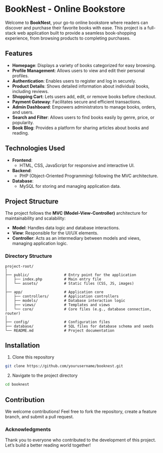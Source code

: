# BookNest - Online Bookstore  

Welcome to **BookNest**, your go-to online bookstore where readers can discover and purchase their favorite books with ease. This project is a full-stack web application built to provide a seamless book-shopping experience, from browsing products to completing purchases.  

## Features  
- **Homepage**: Displays a variety of books categorized for easy browsing.  
- **Profile Management**: Allows users to view and edit their personal profiles.  
- **Authentication**: Enables users to register and log in securely.  
- **Product Details**: Shows detailed information about individual books, including reviews.  
- **Shopping Cart**: Lets users add, edit, or remove books before checkout.  
- **Payment Gateway**: Facilitates secure and efficient transactions.  
- **Admin Dashboard**: Empowers administrators to manage books, orders, and users.  
- **Search and Filter**: Allows users to find books easily by genre, price, or popularity.  
- **Book Blog**: Provides a platform for sharing articles about books and reading.  

## Technologies Used  
- **Frontend**:  
  - HTML, CSS, JavaScript for responsive and interactive UI.  
- **Backend**:  
  - PHP (Object-Oriented Programming) following the MVC architecture.  
- **Database**:  
  - MySQL for storing and managing application data.  

## Project Structure  
The project follows the **MVC (Model-View-Controller)** architecture for maintainability and scalability:  
- **Model**: Handles data logic and database interactions.  
- **View**: Responsible for the UI/UX elements.  
- **Controller**: Acts as an intermediary between models and views, managing application logic.  

### Directory Structure  
```plaintext
project-root/
│
├── public/                # Entry point for the application
│   ├── index.php          # Main entry file
│   └── assets/            # Static files (CSS, JS, images)
│
├── app/                   # Application core
│   ├── controllers/       # Application controllers
│   ├── models/            # Database interaction logic
│   ├── views/             # Templates and views
│   └── core/              # Core files (e.g., database connection, router)
│
├── config/                # Configuration files
├── database/              # SQL files for database schema and seeds
└── README.md              # Project documentation
```

## Installation
1. Clone this repository
```bash
git clone https://github.com/yourusername/booknest.git
```
2. Navigate to the project directory
 ```bash
cd booknest
```
## Contribution
We welcome contributions! Feel free to fork the repository, create a feature branch, and submit a pull request.

### Acknowledgments
Thank you to everyone who contributed to the development of this project. Let’s build a better reading world together!

